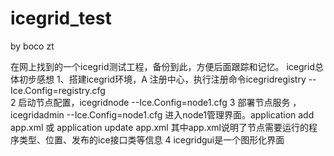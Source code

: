 # icegrid_test
by boco zt

在网上找到的一个icegrid测试工程，备份到此，方便后面跟踪和记忆。
icegrid总体初步感想 
1、搭建icegrid环境，A 注册中心，执行注册命令icegridregistry --Ice.Config=registry.cfg   
2 启动节点配置，icegridnode --Ice.Config=node1.cfg
3 部署节点服务 ，icegridadmin --Ice.Config=node1.cfg 进入node1管理界面。application add app.xml   或  application update app.xml
其中app.xml说明了节点需要运行的程序类型、位置、发布的ice接口类等信息
4 icegridgui是一个图形化界面
